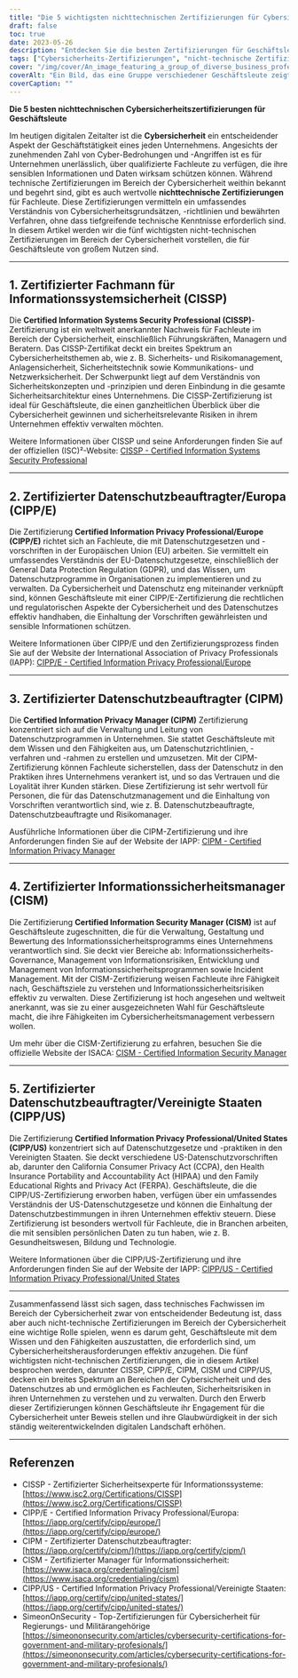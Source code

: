 ```yaml
---
title: "Die 5 wichtigsten nichttechnischen Zertifizierungen für Cybersicherheit für Geschäftsleute"
draft: false
toc: true
date: 2023-05-26
description: "Entdecken Sie die besten Zertifizierungen für Geschäftsleute, um ihre Fähigkeiten im Bereich der Cybersicherheit zu verbessern und sensible Daten zu schützen."
tags: ["Cybersicherheits-Zertifizierungen", "nicht-technische Zertifizierungen", "Wirtschaftsfachleute", "Informationssicherheit", "Datenschutzmanagement", "Cybersicherheitsfähigkeiten", "datenschutz", "Zertifizierungsprogramme", "CISSP", "CIPP E", "CIPM", "CISM", "CIPP US", "Sicherheitsmanagement", "Datenschutzbestimmungen", "Compliance", "Risikomanagement", "information privacy", "Unternehmenssicherheit", "Datenschutz"]
cover: "/img/cover/An_image_featuring_a_group_of_diverse_business_professional.png"
coverAlt: "Ein Bild, das eine Gruppe verschiedener Geschäftsleute zeigt, die auf einer digitalen Plattform mit Schlosssymbolen zusammenarbeiten, die Cybersicherheit symbolisieren."
coverCaption: ""
---
```


**Die 5 besten nichttechnischen Cybersicherheitszertifizierungen für Geschäftsleute**

Im heutigen digitalen Zeitalter ist die **Cybersicherheit** ein entscheidender Aspekt der Geschäftstätigkeit eines jeden Unternehmens. Angesichts der zunehmenden Zahl von Cyber-Bedrohungen und -Angriffen ist es für Unternehmen unerlässlich, über qualifizierte Fachleute zu verfügen, die ihre sensiblen Informationen und Daten wirksam schützen können. Während technische Zertifizierungen im Bereich der Cybersicherheit weithin bekannt und begehrt sind, gibt es auch wertvolle **nichttechnische Zertifizierungen** für Fachleute. Diese Zertifizierungen vermitteln ein umfassendes Verständnis von Cybersicherheitsgrundsätzen, -richtlinien und bewährten Verfahren, ohne dass tiefgreifende technische Kenntnisse erforderlich sind. In diesem Artikel werden wir die fünf wichtigsten nicht-technischen Zertifizierungen im Bereich der Cybersicherheit vorstellen, die für Geschäftsleute von großem Nutzen sind.

______

## 1. Zertifizierter Fachmann für Informationssystemsicherheit (CISSP)

Die **Certified Information Systems Security Professional (CISSP)**-Zertifizierung ist ein weltweit anerkannter Nachweis für Fachleute im Bereich der Cybersicherheit, einschließlich Führungskräften, Managern und Beratern. Das CISSP-Zertifikat deckt ein breites Spektrum an Cybersicherheitsthemen ab, wie z. B. Sicherheits- und Risikomanagement, Anlagensicherheit, Sicherheitstechnik sowie Kommunikations- und Netzwerksicherheit. Der Schwerpunkt liegt auf dem Verständnis von Sicherheitskonzepten und -prinzipien und deren Einbindung in die gesamte Sicherheitsarchitektur eines Unternehmens. Die CISSP-Zertifizierung ist ideal für Geschäftsleute, die einen ganzheitlichen Überblick über die Cybersicherheit gewinnen und sicherheitsrelevante Risiken in ihrem Unternehmen effektiv verwalten möchten.

Weitere Informationen über CISSP und seine Anforderungen finden Sie auf der offiziellen (ISC)²-Website: [CISSP - Certified Information Systems Security Professional](https://www.isc2.org/Certifications/CISSP)

______

## 2. Zertifizierter Datenschutzbeauftragter/Europa (CIPP/E)

Die Zertifizierung **Certified Information Privacy Professional/Europe (CIPP/E)** richtet sich an Fachleute, die mit Datenschutzgesetzen und -vorschriften in der Europäischen Union (EU) arbeiten. Sie vermittelt ein umfassendes Verständnis der EU-Datenschutzgesetze, einschließlich der General Data Protection Regulation (GDPR), und das Wissen, um Datenschutzprogramme in Organisationen zu implementieren und zu verwalten. Da Cybersicherheit und Datenschutz eng miteinander verknüpft sind, können Geschäftsleute mit einer CIPP/E-Zertifizierung die rechtlichen und regulatorischen Aspekte der Cybersicherheit und des Datenschutzes effektiv handhaben, die Einhaltung der Vorschriften gewährleisten und sensible Informationen schützen.

Weitere Informationen über CIPP/E und den Zertifizierungsprozess finden Sie auf der Website der International Association of Privacy Professionals (IAPP): [CIPP/E - Certified Information Privacy Professional/Europe](https://iapp.org/certify/cipp/europe/)

______

## 3. Zertifizierter Datenschutzbeauftragter (CIPM)

Die **Certified Information Privacy Manager (CIPM)** Zertifizierung konzentriert sich auf die Verwaltung und Leitung von Datenschutzprogrammen in Unternehmen. Sie stattet Geschäftsleute mit dem Wissen und den Fähigkeiten aus, um Datenschutzrichtlinien, -verfahren und -rahmen zu erstellen und umzusetzen. Mit der CIPM-Zertifizierung können Fachleute sicherstellen, dass der Datenschutz in den Praktiken ihres Unternehmens verankert ist, und so das Vertrauen und die Loyalität ihrer Kunden stärken. Diese Zertifizierung ist sehr wertvoll für Personen, die für das Datenschutzmanagement und die Einhaltung von Vorschriften verantwortlich sind, wie z. B. Datenschutzbeauftragte, Datenschutzbeauftragte und Risikomanager.

Ausführliche Informationen über die CIPM-Zertifizierung und ihre Anforderungen finden Sie auf der Website der IAPP: [CIPM - Certified Information Privacy Manager](https://iapp.org/certify/cipm/)

______

## 4. Zertifizierter Informationssicherheitsmanager (CISM)

Die Zertifizierung **Certified Information Security Manager (CISM)** ist auf Geschäftsleute zugeschnitten, die für die Verwaltung, Gestaltung und Bewertung des Informationssicherheitsprogramms eines Unternehmens verantwortlich sind. Sie deckt vier Bereiche ab: Informationssicherheits-Governance, Management von Informationsrisiken, Entwicklung und Management von Informationssicherheitsprogrammen sowie Incident Management. Mit der CISM-Zertifizierung weisen Fachleute ihre Fähigkeit nach, Geschäftsziele zu verstehen und Informationssicherheitsrisiken effektiv zu verwalten. Diese Zertifizierung ist hoch angesehen und weltweit anerkannt, was sie zu einer ausgezeichneten Wahl für Geschäftsleute macht, die ihre Fähigkeiten im Cybersicherheitsmanagement verbessern wollen.

Um mehr über die CISM-Zertifizierung zu erfahren, besuchen Sie die offizielle Website der ISACA: [CISM - Certified Information Security Manager](https://www.isaca.org/credentialing/cism)

______

## 5. Zertifizierter Datenschutzbeauftragter/Vereinigte Staaten (CIPP/US)

Die Zertifizierung **Certified Information Privacy Professional/United States (CIPP/US)** konzentriert sich auf Datenschutzgesetze und -praktiken in den Vereinigten Staaten. Sie deckt verschiedene US-Datenschutzvorschriften ab, darunter den California Consumer Privacy Act (CCPA), den Health Insurance Portability and Accountability Act (HIPAA) und den Family Educational Rights and Privacy Act (FERPA). Geschäftsleute, die die CIPP/US-Zertifizierung erworben haben, verfügen über ein umfassendes Verständnis der US-Datenschutzgesetze und können die Einhaltung der Datenschutzbestimmungen in ihren Unternehmen effektiv steuern. Diese Zertifizierung ist besonders wertvoll für Fachleute, die in Branchen arbeiten, die mit sensiblen persönlichen Daten zu tun haben, wie z. B. Gesundheitswesen, Bildung und Technologie.

Weitere Informationen über die CIPP/US-Zertifizierung und ihre Anforderungen finden Sie auf der Website der IAPP: [CIPP/US - Certified Information Privacy Professional/United States](https://iapp.org/certify/cipp/united-states/)

______

Zusammenfassend lässt sich sagen, dass technisches Fachwissen im Bereich der Cybersicherheit zwar von entscheidender Bedeutung ist, dass aber auch nicht-technische Zertifizierungen im Bereich der Cybersicherheit eine wichtige Rolle spielen, wenn es darum geht, Geschäftsleute mit dem Wissen und den Fähigkeiten auszustatten, die erforderlich sind, um Cybersicherheitsherausforderungen effektiv anzugehen. Die fünf wichtigsten nicht-technischen Zertifizierungen, die in diesem Artikel besprochen werden, darunter CISSP, CIPP/E, CIPM, CISM und CIPP/US, decken ein breites Spektrum an Bereichen der Cybersicherheit und des Datenschutzes ab und ermöglichen es Fachleuten, Sicherheitsrisiken in ihren Unternehmen zu verstehen und zu verwalten. Durch den Erwerb dieser Zertifizierungen können Geschäftsleute ihr Engagement für die Cybersicherheit unter Beweis stellen und ihre Glaubwürdigkeit in der sich ständig weiterentwickelnden digitalen Landschaft erhöhen.

______

## Referenzen

- CISSP - Zertifizierter Sicherheitsexperte für Informationssysteme: [https://www.isc2.org/Certifications/CISSP](https://www.isc2.org/Certifications/CISSP)
- CIPP/E - Certified Information Privacy Professional/Europa: [https://iapp.org/certify/cipp/europe/](https://iapp.org/certify/cipp/europe/)
- CIPM - Zertifizierter Datenschutzbeauftragter: [https://iapp.org/certify/cipm/](https://iapp.org/certify/cipm/)
- CISM - Zertifizierter Manager für Informationssicherheit: [https://www.isaca.org/credentialing/cism](https://www.isaca.org/credentialing/cism)
- CIPP/US - Certified Information Privacy Professional/Vereinigte Staaten: [https://iapp.org/certify/cipp/united-states/](https://iapp.org/certify/cipp/united-states/)
- SimeonOnSecurity - Top-Zertifizierungen für Cybersicherheit für Regierungs- und Militärangehörige [https://simeononsecurity.com/articles/cybersecurity-certifications-for-government-and-military-profesionals/](https://simeononsecurity.com/articles/cybersecurity-certifications-for-government-and-military-profesionals/)
